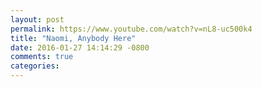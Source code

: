 ```yaml
---
layout: post
permalink: https://www.youtube.com/watch?v=nL8-uc500k4
title: "Naomi, Anybody Here"
date: 2016-01-27 14:14:29 -0800
comments: true
categories: 
---
```

